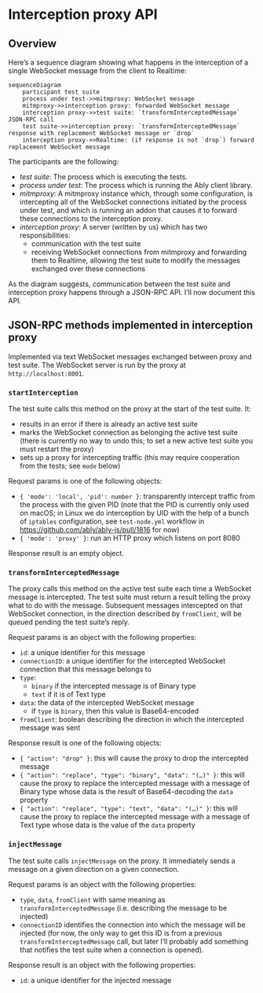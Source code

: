 # Interception proxy API

## Overview

Here’s a sequence diagram showing what happens in the interception of a single WebSocket message from the client to Realtime:

```mermaid
sequenceDiagram
    participant test suite
    process under test->>mitmproxy: WebSocket message
    mitmproxy->>interception proxy: forwarded WebSocket message
    interception proxy->>test suite: `transformInterceptedMessage` JSON-RPC call
    test suite->>interception proxy: `transformInterceptedMessage` response with replacement WebSocket message or `drop`
    interception proxy->>Realtime: (if response is not `drop`) forward replacement WebSocket message
```

The participants are the following:

- _test suite_: The process which is executing the tests.
- _process under test_: The process which is running the Ably client library.
- _mitmproxy_: A mitmproxy instance which, through some configuration, is intercepting all of the WebSocket connections initiated by the process under test, and which is running an addon that causes it to forward these connections to the interception proxy.
- _interception proxy_: A server (written by us) which has two responsibilities:
  - communication with the test suite
  - receiving WebSocket connections from mitmproxy and forwarding them to Realtime, allowing the test suite to modify the messages exchanged over these connections

As the diagram suggests, communication between the test suite and interception proxy happens through a JSON-RPC API. I’ll now document this API.

## JSON-RPC methods implemented in interception proxy

Implemented via text WebSocket messages exchanged between proxy and test suite. The WebSocket server is run by the proxy at `http://localhost:8001`.

### `startInterception`

The test suite calls this method on the proxy at the start of the test suite. It:

- results in an error if there is already an active test suite
- marks the WebSocket connection as belonging the active test suite (there is currently no way to undo this; to set a new active test suite you must restart the proxy)
- sets up a proxy for intercepting traffic (this may require cooperation from the tests; see `mode` below)

Request params is one of the following objects:

- `{ 'mode': 'local', 'pid': number }`: transparently intercept traffic from the process with the given PID (note that the PID is currently only used on macOS; in Linux we do interception by UID with the help of a bunch of `iptables` configuration, see `test-node.yml` workflow in https://github.com/ably/ably-js/pull/1816 for now)
- `{ 'mode': 'proxy' }`: run an HTTP proxy which listens on port 8080

Response result is an empty object.

### `transformInterceptedMessage`

The proxy calls this method on the active test suite each time a WebSocket message is intercepted. The test suite must return a result telling the proxy what to do with the message. Subsequent messages intercepted on that WebSocket connection, in the direction described by `fromClient`, will be queued pending the test suite’s reply.

Request params is an object with the following properties:

- `id`: a unique identifier for this message
- `connectionID`: a unique identifier for the intercepted WebSocket connection that this message belongs to
- `type`:
  - `binary` if the intercepted message is of Binary type
  - `text` if it is of Text type
- `data`: the data of the intercepted WebSocket message
  - if `type` is `binary`, then this value is Base64-encoded
- `fromClient`: boolean describing the direction in which the intercepted message was sent

Response result is one of the following objects:

- `{ "action": "drop" }`: this will cause the proxy to drop the intercepted message
- `{ "action": "replace", "type": "binary", "data": "(…)" }`: this will cause the proxy to replace the intercepted message with a message of Binary type whose data is the result of Base64-decoding the `data` property
- `{ "action": "replace", "type": "text", "data": "(…)" }`: this will cause the proxy to replace the intercepted message with a message of Text type whose data is the value of the `data` property

### `injectMessage`

The test suite calls `injectMessage` on the proxy. It immediately sends a message on a given direction on a given connection.

Request params is an object with the following properties:

- `type`, `data`, `fromClient` with same meaning as `transformInterceptedMessage` (i.e. describing the message to be injected)
- `connectionID` identifies the connection into which the message will be injected (for now, the only way to get this ID is from a previous `transformInterceptedMessage` call, but later I’ll probably add something that notifies the test suite when a connection is opened).

Response result is an object with the following properties:

- `id`: a unique identifier for the injected message
